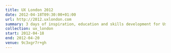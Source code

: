 ```yaml
---
title: UX London 2012
date: 2012-04-18T09:30:00+01:00
url: http://2012.uxlondon.com
summary: 3 days of inspiration, education and skills development for User Experience Designers.
collection: ux_london
start: 2012-04-18
end: 2012-04-20
venue: 9c3xgr7r+gh
---
```

